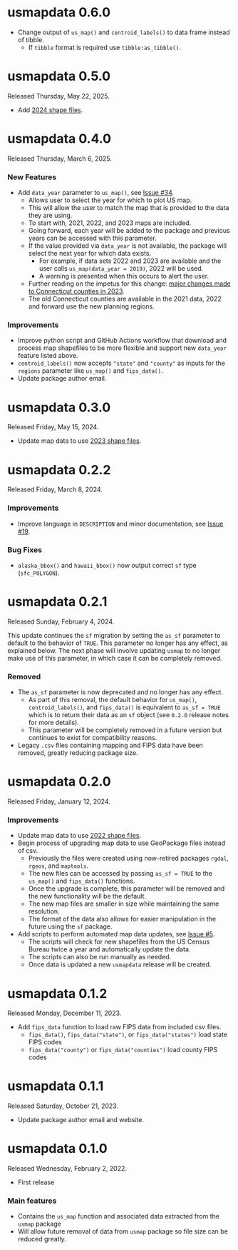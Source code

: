 # usmapdata 0.6.0

* Change output of `us_map()` and `centroid_labels()` to data frame instead of tibble.
  * If `tibble` format is required use `tibble:as_tibble()`.

# usmapdata 0.5.0
Released Thursday, May 22, 2025.

* Add [2024 shape files](https://www.census.gov/geographies/mapping-files/time-series/geo/cartographic-boundary.2024.html#list-tab-1883739534).

# usmapdata 0.4.0
Released Thursday, March 6, 2025.

### New Features
* Add `data_year` parameter to `us_map()`, see [Issue #34](https://github.com/pdil/usmapdata/issues/34).
  * Allows user to select the year for which to plot US map.
  * This will allow the user to match the map that is provided to the data they are using.
  * To start with, 2021, 2022, and 2023 maps are included.
  * Going forward, each year will be added to the package and previous years can be accessed with this parameter.
  * If the value provided via `data_year` is not available, the package will select the next year for which data exists.
    * For example, if data sets 2022 and 2023 are available and the user calls `us_map(data_year = 2019)`, 2022 will be used.
    * A warning is presented when this occurs to alert the user.
  * Further reading on the impetus for this change: [major changes made to Connecticut counties in 2023](https://www.ctinsider.com/projects/2023/ct-planning-regions/).
  * The old Connecticut counties are available in the 2021 data, 2022 and forward use the new planning regions.

### Improvements
* Improve python script and GitHub Actions workflow that download and process map shapefiles to be more flexible and support new `data_year` feature listed above.
* `centroid_labels()` now accepts `"state"` and `"county"` as inputs for the `regions` parameter like `us_map()` and `fips_data()`.
* Update package author email.

# usmapdata 0.3.0
Released Friday, May 15, 2024.

* Update map data to use [2023 shape files](https://www.census.gov/geographies/mapping-files/time-series/geo/cartographic-boundary.2023.html#list-tab-1883739534).

# usmapdata 0.2.2
Released Friday, March 8, 2024.

### Improvements
* Improve language in `DESCRIPTION` and minor documentation, see [Issue #19](https://github.com/pdil/usmapdata/issues/19).

### Bug Fixes
* `alaska_bbox()` and `hawaii_bbox()` now output correct `sf` type (`sfc_POLYGON`).

# usmapdata 0.2.1
Released Sunday, February 4, 2024.

This update continues the `sf` migration by setting the `as_sf` parameter to default to the behavior of `TRUE`. This parameter no longer has any effect, as explained below. The next phase will involve updating `usmap` to no longer make use of this parameter, in which case it can be completely removed.

### Removed

* The `as_sf` parameter is now deprecated and no longer has any effect.
  * As part of this removal, the default behavior for `us_map()`, `centroid_labels()`, and `fips_data()` is equivalent to `as_sf = TRUE` which is to return their data as an `sf` object (see `0.2.0` release notes for more details).
  * This parameter will be completely removed in a future version but continues to exist for compatibility reasons.
* Legacy `.csv` files containing mapping and FIPS data have been removed, greatly reducing package size.

# usmapdata 0.2.0
Released Friday, January 12, 2024.

### Improvements
* Update map data to use [2022 shape files](https://www.census.gov/geographies/mapping-files/time-series/geo/cartographic-boundary.2022.html#list-tab-1883739534).
* Begin process of upgrading map data to use GeoPackage files instead of csv.
  * Previously the files were created using now-retired packages `rgdal`, `rgeos`, and `maptools`.
  * The new files can be accessed by passing `as_sf = TRUE` to the `us_map()` and `fips_data()` functions.
  * Once the upgrade is complete, this parameter will be removed and the new functionality will be the default.
  * The new map files are smaller in size while maintaining the same resolution.
  * The format of the data also allows for easier manipulation in the future using the `sf` package.
* Add scripts to perform automated map data updates, see [Issue #5](https://github.com/pdil/usmapdata/issues/5).
  * The scripts will check for new shapefiles from the US Census Bureau twice a year and automatically update the data.
  * The scripts can also be run manually as needed.
  * Once data is updated a new `usmapdata` release will be created.

# usmapdata 0.1.2
Released Monday, December 11, 2023.

* Add `fips_data` function to load raw FIPS data from included csv files.
    * `fips_data()`, `fips_data("state")`, or `fips_data("states")` load state FIPS codes
    * `fips_data("county")` or `fips_data("counties")` load county FIPS codes

# usmapdata 0.1.1
Released Saturday, October 21, 2023.

* Update package author email and website.

# usmapdata 0.1.0
Released Wednesday, February 2, 2022.

* First release

### Main features

* Contains the `us_map` function and associated data extracted from the `usmap` package
* Will allow future removal of data from `usmap` package so file size can be reduced greatly.
